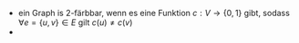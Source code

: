 - ein Graph is 2-färbbar, wenn es eine Funktion $c:V\rightarrow\left\lbrace0,1\right\rbrace$ gibt, sodass $\forall e=\left\lbrace u,v\right\rbrace\in E$ gilt $c\left(u\right)\neq c\left(v\right)$
-